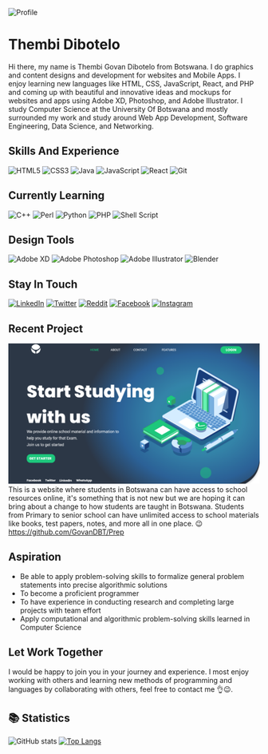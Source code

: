 ![Profile](https://github.com/GovanDBT/GovanDBT/assets/62579660/9b29e362-8851-4932-9dc3-7e02462f71a6)
# Thembi Dibotelo
Hi there, my name is Thembi Govan Dibotelo from Botswana. I do graphics and content designs and development for websites and Mobile Apps. I enjoy learning new languages like HTML, CSS, JavaScript, React, and PHP and coming up with beautiful and innovative ideas and mockups for websites and apps using Adobe XD, Photoshop, and Adobe Illustrator. I study Computer Science at the University Of Botswana and mostly surrounded my work and study around Web App Development, Software Engineering, Data Science, and Networking.

## Skills And Experience
![HTML5](https://img.shields.io/badge/html5-%23E34F26.svg?style=for-the-badge&logo=html5&logoColor=white)
![CSS3](https://img.shields.io/badge/css3-%231572B6.svg?style=for-the-badge&logo=css3&logoColor=white)
![Java](https://img.shields.io/badge/java-%23ED8B00.svg?style=for-the-badge&logo=java&logoColor=white)
![JavaScript](https://img.shields.io/badge/javascript-%23323330.svg?style=for-the-badge&logo=javascript&logoColor=%23F7DF1E)
![React](https://img.shields.io/badge/react-%2320232a.svg?style=for-the-badge&logo=react&logoColor=%2361DAFB)
![Git](https://img.shields.io/badge/git-%23F05033.svg?style=for-the-badge&logo=git&logoColor=white)

## Currently Learning
![C++](https://img.shields.io/badge/c++-%2300599C.svg?style=for-the-badge&logo=c%2B%2B&logoColor=white)
![Perl](https://img.shields.io/badge/perl-%2339457E.svg?style=for-the-badge&logo=perl&logoColor=white)
![Python](https://img.shields.io/badge/python-3670A0?style=for-the-badge&logo=python&logoColor=ffdd54)
![PHP](https://img.shields.io/badge/php-%23777BB4.svg?style=for-the-badge&logo=php&logoColor=white)
![Shell Script](https://img.shields.io/badge/shell_script-%23121011.svg?style=for-the-badge&logo=gnu-bash&logoColor=white)

## Design Tools
![Adobe XD](https://img.shields.io/badge/Adobe%20XD-470137?style=for-the-badge&logo=Adobe%20XD&logoColor=#FF61F6)
![Adobe Photoshop](https://img.shields.io/badge/adobe%20photoshop-%2331A8FF.svg?style=for-the-badge&logo=adobe%20photoshop&logoColor=white)
![Adobe Illustrator](https://img.shields.io/badge/adobe%20illustrator-%23FF9A00.svg?style=for-the-badge&logo=adobe%20illustrator&logoColor=white)
![Blender](https://img.shields.io/badge/blender-%23F5792A.svg?style=for-the-badge&logo=blender&logoColor=white)

## Stay In Touch
[![LinkedIn](https://img.shields.io/badge/LinkedIn-Govan_Dibotelo-0e76a8.svg?&style=for-the-badge&logo=linkedin)](https://www.linkedin.com/in/govan-dibotelo-2b84861a6) 
[![Twitter](https://img.shields.io/badge/Twitter-GovanMade-00acee.svg?&style=for-the-badge&logo=twitter)](https://twitter.com/GovanMade) 
[![Reddit](https://img.shields.io/badge/Reddit-GovanLegacy-ff4500.svg?&style=for-the-badge&logo=reddit)](https://reddit.com/u/GovanLegacy) 
[![Facebook](https://img.shields.io/badge/Facebook-Govan_Dibotelo-3b5998.svg?&style=for-the-badge&logo=facebook)](https://www.facebook.com/govan.dibotelo.7/)
[![Instagram](https://img.shields.io/badge/Instagram-govan.legacy-bc2a8d.svg?&style=for-the-badge&logo=instagram)](https://www.instagram.com/govan.made/)

## Recent Project
![Current Project](https://github.com/GovanDBT/GovanDBT/blob/main/Screenshot%20(39).png)
 This is a website where students in Botswana can have access to school resources online, it's something that is not new but we are hoping it can bring about a change to how students are taught in Botswana. Students from Primary to senior school can have unlimited access to school materials like books, test papers, notes, and more all in one place.
😉 https://github.com/GovanDBT/Prep

## Aspiration
* Be able to apply problem-solving skills to formalize general problem statements into precise algorithmic solutions
* To become a proficient programmer
* To have experience in conducting research and completing large projects with team effort
* Apply computational and algorithmic problem-solving skills learned in Computer Science

## Let Work Together
I would be happy to join you in your journey and experience. I most enjoy working with others and learning new methods of programming and languages by collaborating with others, feel free to contact me 👌😉.

## 📚 Statistics
![GitHub stats](https://github-readme-stats.vercel.app/api?username=GovanDBT&show_icons=true) [![Top Langs](https://github-readme-stats.vercel.app/api/top-langs/?username=GovanDBT)](https://github.com/anuraghazra/github-readme-stats)
